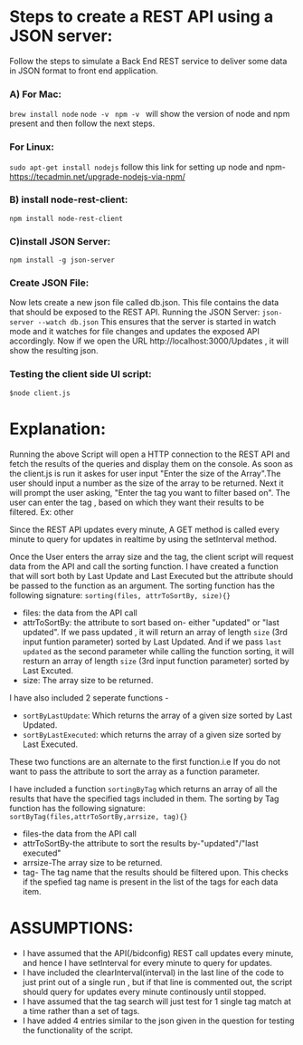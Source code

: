 
# Steps to create a REST API using a JSON server:

Follow the steps to simulate a Back End REST service to deliver some data in JSON format to front end application.

### A) For Mac:

`brew install node`
`node -v `
`npm -v `
 will show the version of node and npm present and then follow the next steps.

### For Linux:

`sudo apt-get install nodejs`
follow this link for setting up node and npm-https://tecadmin.net/upgrade-nodejs-via-npm/

### B) install node-rest-client:

`npm install node-rest-client`

### C)install JSON Server:

`npm install -g json-server`

### Create JSON File:

Now lets create a new json file called db.json. This file contains the data that should be exposed to the REST API.
Running the JSON Server:
`json-server --watch db.json`
This ensures that the server is started in watch mode and it watches for file changes and updates the exposed API accordingly.
Now if we open the URL http://localhost:3000/Updates , it will show the resulting json.

### Testing the client side UI script:

`$node client.js`

# Explanation:

Running the above Script will open a HTTP connection to the REST API and fetch the results of the queries and display them on the console.
As soon as the client.js is run it askes for user input "Enter the size of the Array".The user should input a number as the
size of the array to be returned.
Next it will prompt the user asking, "Enter the tag you want to filter based on". The user can enter the tag , based on which 
they want their results to be filtered. Ex: other

Since the REST API updates every minute, A GET method is called every minute to query for updates in realtime by using the setInterval method.

Once the User enters the array size and the tag, the client script will request data from the API and call the sorting function.
I have created a function that will sort both by Last Update and Last Executed but the attribute should be passed to the 
function as an argument.
The sorting function has the following signature:
`sorting(files, attrToSortBy, size){}`
* files: the data from the API call
* attrToSortBy: the attribute to sort based on- either "updated" or "last updated". If we pass updated , it will return an array of length `size` (3rd input funtion parameter) sorted by Last Updated. And if we pass `last updated` as the second parameter while calling the function sorting, it will resturn an array of length `size` (3rd input function parameter) sorted by Last Excuted.
* size: The array size to be returned.

I have also included 2 seperate functions -
* `sortByLastUpdate`: Which returns the array of a given size sorted by Last Updated.
* `sortByLastExecuted`: which returns the array of a given size sorted by Last Executed. 

These two functions are an alternate to the first function.i.e If you do not want to pass the attribute to sort the array as a function parameter.

I have included a function `sortingByTag` which returns an array of all the results that have the specified tags included in them.
The sorting by Tag function has the following signature:
 `sortByTag(files,attrToSortBy,arrsize, tag){}`
* files-the data from the API call
* attrToSortBy-the attribute to sort the results by-"updated"/"last executed"
* arrsize-The array size to be returned.
* tag- The tag name that the results should be filtered upon. This checks if the spefied tag name is present in the list of the tags for each data item.

# ASSUMPTIONS:
* I have assumed that the API(/bidconfig) REST call updates every minute, and hence I have setInterval for every minute to query for updates.
* I have included the clearInterval(interval) in the last line of the code to just print out of a single run , but if that line is commented out, the script should query for updates every minute continously until stopped.
* I have assumed that the tag search will just test for 1 single tag match at a time rather than a set of tags.
* I have added 4 entries similar to the json given in the question for testing the functionality of the script.

